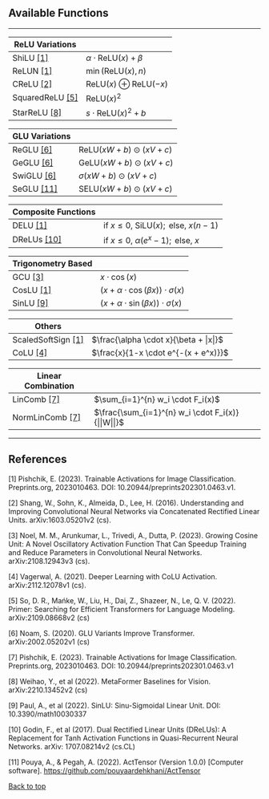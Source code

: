 ## Available Functions

---

| **ReLU Variations**   |                                         |
| --------------------- | --------------------------------------- |
| ShiLU [[1]](#1)       | $\alpha \cdot \text{ReLU}(x) + \beta$   |
| ReLUN [[1]](#1)       | $\min(\text{ReLU}(x), n)$               |
| CReLU [[2]](#2)       | $\text{ReLU}(x) \oplus \text{ReLU}(-x)$ |
| SquaredReLU [[5]](#5) | $\text{ReLU}(x)^2$                      |
| StarReLU [[8]](#8)    | $s \cdot \text{ReLU}(x)^2 + b$          |

| **GLU Variations** |                                       |
| ------------------ | ------------------------------------- |
| ReGLU [[6]](#6)    | $\text{ReLU} (xW + b) \odot (xV + c)$ |
| GeGLU [[6]](#6)    | $\text{GeLU} (xW + b) \odot (xV + c)$ |
| SwiGLU [[6]](#6)   | $\sigma (xW + b) \odot (xV + c)$      |
| SeGLU [[11]](#11)  | $\text{SELU} (xW + b) \odot (xV + c)$ |

| **Composite Functions** |                                                                            |
| ----------------------- | -------------------------------------------------------------------------- |
| DELU [[1]](#1)          | $\text{if }  x \leqslant 0 \text{, SiLU}(x); \text{ else, } x(n-1)$        |
| DReLUs [[10]](#10)      | $\text{if }  x \leqslant 0 \text{, } \alpha (e ^ x -1); \text{ else, }  x$ |

| **Trigonometry Based** |                                                      |
| ---------------------- | ---------------------------------------------------- |
| GCU [[3]](#3)          | $x \cdot \cos(x)$                                    |
| CosLU [[1]](#1)        | $(x + \alpha \cdot \cos(\beta x)) \cdot \sigma(x)$   |
| SinLU [[9]](#9)        | $(x + \alpha \cdot \sin (\beta x)) \cdot \sigma (x)$ |

| **Others**               |                                        |
| ------------------------ | -------------------------------------- |
| ScaledSoftSign [[1]](#1) | $\frac{\alpha \cdot x}{\beta + \|x\|}$ |
| CoLU [[4]](#4)           | $\frac{x}{1-x \cdot e^{-(x + e^x)}}$   |

| **Linear Combination** |                                                     |
| ---------------------- | --------------------------------------------------- |
| LinComb [[7]](#7)      | $\sum_{i=1}^{n} w_i \cdot F_i(x)$                   |
| NormLinComb [[7]](#7)  | $\frac{\sum_{i=1}^{n} w_i \cdot F_i(x)}{\|\|W\|\|}$ |

---

## References

<a id="1">[1]</a>
Pishchik, E. (2023). Trainable Activations for Image Classification. Preprints.org, 2023010463. DOI: 10.20944/preprints202301.0463.v1.

<a id="2">[2]</a>
Shang, W., Sohn, K., Almeida, D., Lee, H. (2016). Understanding and Improving Convolutional Neural Networks via Concatenated Rectified Linear Units. arXiv:1603.05201v2 (cs).

<a id="3">[3]</a>
Noel, M. M., Arunkumar, L., Trivedi, A., Dutta, P. (2023). Growing Cosine Unit: A Novel Oscillatory Activation Function That Can Speedup Training and Reduce Parameters in Convolutional Neural Networks. arXiv:2108.12943v3 (cs).

<a id="4">[4]</a>
Vagerwal, A. (2021). Deeper Learning with CoLU Activation. arXiv:2112.12078v1 (cs).

<a id="5">[5]</a>
So, D. R., Mańke, W., Liu, H., Dai, Z., Shazeer, N., Le, Q. V. (2022). Primer: Searching for Efficient Transformers for Language Modeling. arXiv:2109.08668v2 (cs)

<a id="6">[6]</a>
Noam, S. (2020). GLU Variants Improve Transformer. arXiv:2002.05202v1 (cs)

<a id="7">[7]</a>
Pishchik, E. (2023). Trainable Activations for Image Classification. Preprints.org, 2023010463. DOI: 10.20944/preprints202301.0463.v1

<a id="8">[8]</a>
Weihao, Y., et al (2022). MetaFormer Baselines for Vision. arXiv:2210.13452v2 (cs)

<a id="9">[9]</a>
Paul, A., et al (2022). SinLU: Sinu-Sigmoidal Linear Unit. DOI: 10.3390/math10030337

<a id="10">[10]</a>
Godin, F., et al (2017). Dual Rectified Linear Units (DReLUs): A Replacement for Tanh Activation Functions in Quasi-Recurrent Neural Networks. arXiv: 1707.08214v2 (cs.CL)

<a id="11">[11]</a>
Pouya, A., & Pegah, A. (2022). ActTensor (Version 1.0.0) [Computer software]. https://github.com/pouyaardehkhani/ActTensor

[Back to top](#Installation)
